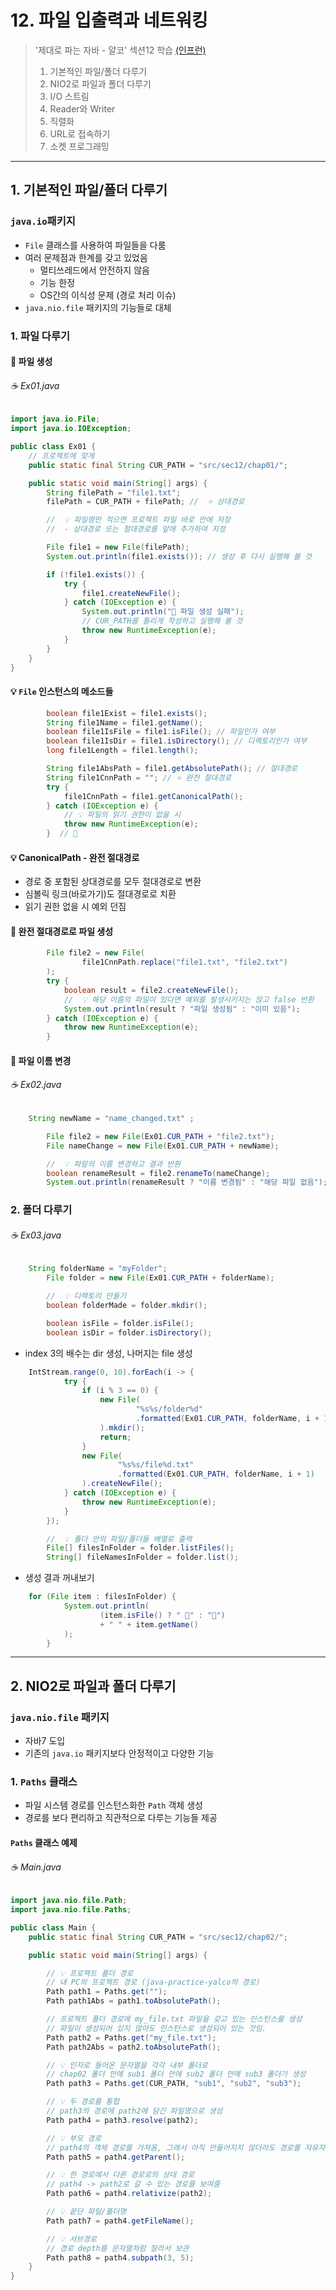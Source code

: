 # 12. 파일 입출력과 네트워킹
> '제대로 파는 자바 - 얄코' 섹션12 학습 [(인프런)](https://www.inflearn.com/course/%EC%A0%9C%EB%8C%80%EB%A1%9C-%ED%8C%8C%EB%8A%94-%EC%9E%90%EB%B0%94/dashboard)
> 1. 기본적인 파일/폴더 다루기
> 2. NIO2로 파일과 폴더 다루기
> 3. I/O 스트림
> 4. Reader와 Writer
> 5. 직렬화
> 6. URL로 접속하기
> 7. 소켓 프로그래밍

---
## 1. 기본적인 파일/폴더 다루기

### `java.io`패키지
* `File` 클래스를 사용하여 파일들을 다룸
* 여러 문제점과 한계를 갖고 있었음
  * 멀티쓰레드에서 안전하지 않음
  * 기능 한정
  * OS간의 이식성 문제 (경로 처리 이슈)
* `java.nio.file` 패키지의 기능들로 대체

### 1. 파일 다루기

#### 📁 파일 생성
###### ☕️ Ex01.java
```java
import java.io.File;
import java.io.IOException;

public class Ex01 {
    // 프로젝트에 맞게
    public static final String CUR_PATH = "src/sec12/chap01/";

    public static void main(String[] args) {
        String filePath = "file1.txt";
        filePath = CUR_PATH + filePath; //  ⭐️ 상대경로

        //  💡 파일명만 적으면 프로젝트 파일 바로 안에 저장
        //  - 상대경로 또는 절대경로를 앞에 추가하여 지정

        File file1 = new File(filePath);
        System.out.println(file1.exists()); // 생성 후 다시 실행해 볼 것

        if (!file1.exists()) {
            try {
                file1.createNewFile();
            } catch (IOException e) {
                System.out.println("🛑 파일 생성 실패");
                // CUR_PATH를 틀리게 작성하고 실행해 볼 것
                throw new RuntimeException(e);
            }
        }
    }
}
```
#### 💡 `File` 인스턴스의 메소드들
```java
        boolean file1Exist = file1.exists();
        String file1Name = file1.getName();
        boolean file1IsFile = file1.isFile(); // 파일인가 여부
        boolean file1IsDir = file1.isDirectory(); // 디렉토리인가 여부
        long file1Length = file1.length();

        String file1AbsPath = file1.getAbsolutePath(); // 절대경로
        String file1CnnPath = ""; // ⭐️ 완전 절대경로
        try {
            file1CnnPath = file1.getCanonicalPath();
        } catch (IOException e) {
            // 💡 파일의 읽기 권한이 없을 시
            throw new RuntimeException(e);
        }  // 🔴
```
#### 💡 CanonicalPath - 완전 절대경로
* 경로 중 포함된 상대경로를 모두 절대경로로 변환
* 심볼릭 링크(바로가기)도 절대경로로 치환
* 읽기 권한 없을 시 예외 던짐

#### 📁 완전 절대경로로 파일 생성
```java
        File file2 = new File(
                file1CnnPath.replace("file1.txt", "file2.txt")
        );
        try {
            boolean result = file2.createNewFile();
            //  💡 해당 이름의 파일이 있다면 예외를 발생시키지는 않고 false 반환
            System.out.println(result ? "파일 생성됨" : "이미 있음");
        } catch (IOException e) {
            throw new RuntimeException(e);
        }
```

#### 📁 파일 이름 변경
###### ☕️ Ex02.java
```java
	String newName = "name_changed.txt" ;

        File file2 = new File(Ex01.CUR_PATH + "file2.txt");
        File nameChange = new File(Ex01.CUR_PATH + newName);

        //  💡 파일의 이름 변경하고 결과 반환
        boolean renameResult = file2.renameTo(nameChange);
        System.out.println(renameResult ? "이름 변경됨" : "해당 파일 없음");
```

### 2. 폴더 다루기

###### ☕️ Ex03.java
```java
	String folderName = "myFolder";
        File folder = new File(Ex01.CUR_PATH + folderName);

        //  💡 디렉토리 만들기
        boolean folderMade = folder.mkdir();

        boolean isFile = folder.isFile();
        boolean isDir = folder.isDirectory();
```
* index 3의 배수는 dir 생성, 나머지는 file 생성
```java
	IntStream.range(0, 10).forEach(i -> {
            try {
                if (i % 3 == 0) {
                    new File(
                            "%s%s/folder%d"
                            .formatted(Ex01.CUR_PATH, folderName, i + 1)
                    ).mkdir();
                    return;
                }
                new File(
                        "%s%s/file%d.txt"
                        .formatted(Ex01.CUR_PATH, folderName, i + 1)
                ).createNewFile();
            } catch (IOException e) {
                throw new RuntimeException(e);
            }
        });

        //  💡 폴더 안의 파일/폴더들 배열로 출력
        File[] filesInFolder = folder.listFiles();
        String[] fileNamesInFolder = folder.list();
```
* 생성 결과 꺼내보기
```java
	for (File item : filesInFolder) {
            System.out.println(
                    (item.isFile() ? " 📄" : "📁")
                    + " " + item.getName()
            );
        }
```

---

## 2. NIO2로 파일과 폴더 다루기

### `java.nio.file` 패키지
* 자바7 도입
* 기존의 `java.io` 패키지보다 안정적이고 다양한 기능

### 1. `Paths` 클래스
* 파일 시스템 경로를 인스턴스화한 `Path` 객체 생성
* 경로를 보다 편리하고 직관적으로 다루는 기능들 제공

#### `Paths` 클래스 예제
###### ☕️ Main.java
```java
import java.nio.file.Path;
import java.nio.file.Paths;

public class Main {
    public static final String CUR_PATH = "src/sec12/chap02/";

    public static void main(String[] args) {

        // 💡 프로젝트 폴더 경로
        // 내 PC의 프로젝트 경로 (java-practice-yalco의 경로)
        Path path1 = Paths.get("");
        Path path1Abs = path1.toAbsolutePath();

        // 프로젝트 폴더 경로에 my_file.txt 파일을 갖고 있는 인스턴스를 생성
        // 파일이 생성되어 있지 않아도 인스턴스로 생성되어 있는 것임.
        Path path2 = Paths.get("my_file.txt");
        Path path2Abs = path2.toAbsolutePath();

        // 💡 인자로 들어온 문자열을 각각 내부 폴더로
        // chap02 폴더 안에 sub1 폴더 안에 sub2 폴더 안에 sub3 폴더가 생성
        Path path3 = Paths.get(CUR_PATH, "sub1", "sub2", "sub3");

        // 💡 두 경로를 통합
        // path3의 경로에 path2에 담긴 파일명으로 생성
        Path path4 = path3.resolve(path2);

        // 💡 부모 경로
        // path4의 객체 경로를 가져옴, 그래서 아직 만들어지지 않더라도 경로를 자유자재로 다룰 수 있음
        Path path5 = path4.getParent();

        // 💡 한 경로에서 다른 경로로의 상대 경로
        // path4 -> path2로 갈 수 있는 경로를 보여줌
        Path path6 = path4.relativize(path2);

        // 💡 끝단 파일/폴더명
        Path path7 = path4.getFileName();

        // 💡 서브경로
        // 경로 depth를 문자열처럼 잘라서 보관
        Path path8 = path4.subpath(3, 5);
    }
}
```






















